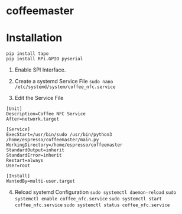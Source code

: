 # coffeemaster
# Installation
```
pip install tapo
pip install RPi.GPIO pyserial
```

1. Enable SPI Interface.

2. Create a systemd Service File
`sudo nano /etc/systemd/system/coffee_nfc.service`

3. Edit the Service File
```
[Unit]
Description=Coffee NFC Service
After=network.target

[Service]
ExecStart=/usr/bin/sudo /usr/bin/python3 /home/espresso/coffeemaster/main.py
WorkingDirectory=/home/espresso/coffeemaster
StandardOutput=inherit
StandardError=inherit
Restart=always
User=root

[Install]
WantedBy=multi-user.target
```

4. Reload systemd Configuration
`sudo systemctl daemon-reload`
`sudo systemctl enable coffee_nfc.service`
`sudo systemctl start coffee_nfc.service`
`sudo systemctl status coffee_nfc.service`